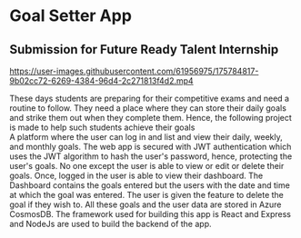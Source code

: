 # Goal Setter App
## Submission for Future Ready Talent Internship


https://user-images.githubusercontent.com/61956975/175784817-9b02cc72-6269-4384-96d4-2c271813f4d2.mp4


These days students are preparing for their competitive exams and need a routine to follow. They need a place where they can store their daily goals and strike them out when they complete them. Hence, the following project is made to help such students achieve their goals
<br>
A platform where the user can log in and list and view their daily, weekly, and monthly goals. The web app is secured with JWT authentication which uses the JWT algorithm to hash the user's password, hence, protecting the user's goals. No one except the user is able to view or edit or delete their goals. Once, logged in the user is able to view their dashboard. The Dashboard contains the goals entered but the users with the date and time at which the goal was entered. The user is given the feature to delete the goal if they wish to. All these goals and the user data are stored in Azure CosmosDB. The framework used for building this app is React and Express and NodeJs are used to build the backend of the app.
